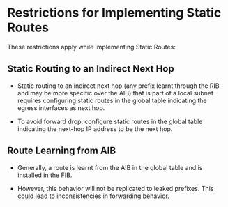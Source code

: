 # Restrictions for Implementing Static Routes

These restrictions apply while implementing Static Routes:

## Static Routing to an Indirect Next Hop

- Static routing to an indirect next hop (any prefix learnt through the RIB and may be more specific over the AIB) that is part of a local subnet requires configuring static routes in the global table indicating the egress interfaces as next hop.  

- To avoid forward drop, configure static routes in the global table indicating the next-hop IP address to be the next hop.  

## Route Learning from AIB  

- Generally, a route is learnt from the AIB in the global table and is installed in the FIB.  

- However, this behavior will not be replicated to leaked prefixes. This could lead to inconsistencies in forwarding behavior.  